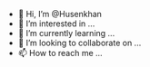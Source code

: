 - 👋 Hi, I’m @Husenkhan
- 👀 I’m interested in ...
- 🌱 I’m currently learning ...
- 💞️ I’m looking to collaborate on ...
- 📫 How to reach me ...

<!---
Husenkhan/Husenkhan is a ✨ special ✨ repository because its `README.md` (this file) appears on your GitHub profile.
You can click the Preview link to take a look at your changes.
--->
